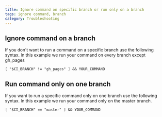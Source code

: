 ```yaml
---
title: Ignore command on specific branch or run only on a branch
tags: ignore command, branch
category: Troubleshooting
---
```


## Ignore command on a branch

If you don't want to run a command on a specific branch use the following syntax.
In this example we run your command on every branch except gh_pages

~~~shell
[ "$CI_BRANCH" != "gh_pages" ] && YOUR_COMMAND
~~~

## Run command only on one branch

If you want to run a specific command only on one branch use the following syntax.
In this example we run your command only on the master branch.

~~~shell
[ "$CI_BRANCH" == "master" ] && YOUR_COMMAND
~~~
